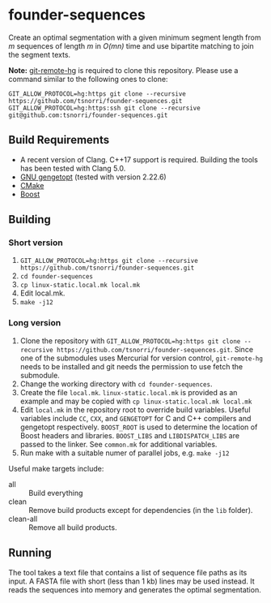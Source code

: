 # founder-sequences

Create an optimal segmentation with a given minimum segment length from *m* sequences of length *m* in *O(mn)* time and use bipartite matching to join the segment texts.

**Note:** [git-remote-hg](https://github.com/felipec/git-remote-hg) is required to clone this repository.
Please use a command similar to the following ones to clone:

    GIT_ALLOW_PROTOCOL=hg:https git clone --recursive https://github.com/tsnorri/founder-sequences.git
    GIT_ALLOW_PROTOCOL=hg:https:ssh git clone --recursive git@github.com:tsnorri/founder-sequences.git

## Build Requirements

- A recent version of Clang. C++17 support is required. Building the tools has been tested with Clang 5.0.
- [GNU gengetopt](https://www.gnu.org/software/gengetopt/gengetopt.html) (tested with version 2.22.6)
- [CMake](http://cmake.org)
- [Boost](http://www.boost.org)

## Building

### Short version

1. `GIT_ALLOW_PROTOCOL=hg:https git clone --recursive https://github.com/tsnorri/founder-sequences.git`
2. `cd founder-sequences`
3. `cp linux-static.local.mk local.mk`
4. Edit local.mk.
5. `make -j12`

### Long version

1. Clone the repository with `GIT_ALLOW_PROTOCOL=hg:https git clone --recursive https://github.com/tsnorri/founder-sequences.git`. Since one of the submodules uses Mercurial for version control, `git-remote-hg` needs to be installed and git needs the permission to use fetch the submodule.
2. Change the working directory with `cd founder-sequences`.
3. Create the file `local.mk`. `linux-static.local.mk` is provided as an example and may be copied with `cp linux-static.local.mk local.mk`
4. Edit `local.mk` in the repository root to override build variables. Useful variables include `CC`, `CXX`, and `GENGETOPT` for C and C++ compilers and gengetopt respectively. `BOOST_ROOT` is used to determine the location of Boost headers and libraries. `BOOST_LIBS` and `LIBDISPATCH_LIBS` are passed to the linker. See `common.mk` for additional variables.
5. Run make with a suitable numer of parallel jobs, e.g. `make -j12`

Useful make targets include:

<dl>
<dt>all</dt>
<dd>Build everything</dd>
<dt>clean</dt>
<dd>Remove build products except for dependencies (in the <code>lib</code> folder).</dd>
<dt>clean-all</dt>
<dd>Remove all build products.</dd>
</dl>

## Running

The tool takes a text file that contains a list of sequence file paths as its input. A FASTA file with short (less than 1 kb) lines may be used instead. It reads the sequences into memory and generates the optimal segmentation.

